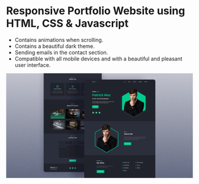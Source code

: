 # Responsive Portfolio Website using HTML, CSS & Javascript

- Contains animations when scrolling.
- Contains a beautiful dark theme.
- Sending emails in the contact section.
- Compatible with all mobile devices and with a beautiful and pleasant user interface.



![preview img](/preview.png)
